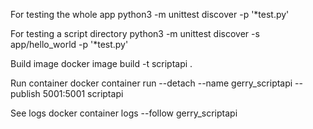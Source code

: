 For testing the whole app
python3 -m unittest discover -p '*test.py'

For testing a script directory
python3 -m unittest discover -s app/hello_world -p '*test.py'

Build image
docker image build -t scriptapi .

Run container
docker container run --detach --name gerry_scriptapi --publish 5001:5001 scriptapi
 
See logs
docker container logs --follow gerry_scriptapi